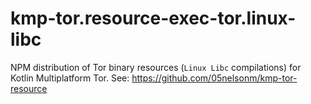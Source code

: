# kmp-tor.resource-exec-tor.linux-libc

NPM distribution of Tor binary resources (`Linux Libc` compilations) 
for Kotlin Multiplatform Tor. See: https://github.com/05nelsonm/kmp-tor-resource
